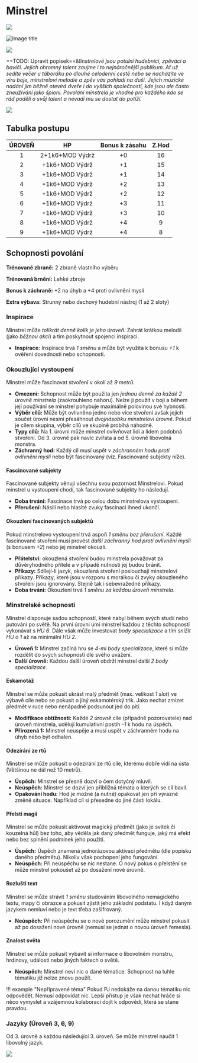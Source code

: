 # Minstrel

<img src="/assets/sep_line.png"/>

![Image title](/assets/OW/classes/Minstrel.png)

<img src="/assets/sep_line.png"/>

==TODO: Upravit popisek==*Minstrelové jsou potulní hudebníci, zpěváci a baviči. Jejich ohromný talent zaujme i to nejnáročnější publikum. Ať už sedíte večer u táboráku po dlouhé celodenní cestě nebo se nacházíte ve víru boje, minstrelovi melodie a zpěv vás pohladí na duši. Jejich múzické nadání jim běžně otevírá dveře i do vyšších společností, kde jsou ale často zneužíváni jako špioni. Povolání minstrela je vhodné pro každého kdo se rád podělí o svůj talent a nevadí mu se dostat do potíží.*

<img src="/assets/sep_line.png"/>

## Tabulka postupu

| ÚROVEŇ |       HP        | Bonus k zásahu | Z.Hod |
| :----: | :-------------: | :------------: | :---: |
|   1    | 2+1k6+MOD Výdrž |       +0       |  16   |
|   2    | +1k6+MOD Výdrž  |       +1       |  15   |
|   3    | +1k6+MOD Výdrž  |       +1       |  14   |
|   4    | +1k6+MOD Výdrž  |       +2       |  13   |
|   5    | +1k6+MOD Výdrž  |       +2       |  12   |
|   6    | +1k6+MOD Výdrž  |       +3       |  11   |
|   7    | +1k6+MOD Výdrž  |       +3       |  10   |
|   8    | +1k6+MOD Výdrž  |       +4       |   9   |
|   9    | +1k6+MOD Výdrž  |       +4       |   8   |

## Schopnosti povolání

**Trénované zbraně:** 2 zbraně vlastního výběru

**Trénovaná brnění:** Lehké zbroje

**Bonus k záchraně:** +2 na úhyb a +4 proti ovlivnění mysli

**Extra výbava:** Strunný nebo dechový hudební nástroj (1 až 2 sloty)

### Inspirace

Minstrel může *tolikrát denně kolik je jeho úroveň*. Zahrát krátkou melodii (jako *běžnou akci*) a tím poskytnout spojenci inspiraci.

- **Inspirace:** Inspirace trvá *1 směnu* a může být využita k bonusu *+1* k ověření dovednosti nebo schopnosti.

### Okouzlující vystoupení

Minstrel může fascinovat stvoření v okolí až *9 metrů*.

- **Omezení:** Schopnost může být použita jen *jednou denně za každé 2 úrovně minstrela* (zaokrouhleno nahoru). Nelze ji použít v boji a během její používání se minstrel pohybuje maximálně polovinou své hybnosti.
- **Výběr cílů:** Může být ovlivněno jedno nebo více stvoření avšak jejich součet úrovní nesmí přesáhnout *dvojnásobku minstrelovi úrovně*. Pokud je cílem skupina, výběr cílů ve skupině probíhá náhodně.
-  **Typy cílů:** Na 1. úrovni může minstrel ovlivňovat lidi a lidem podobná stvoření. Od 3. úrovně pak navíc zvířata a od 5. úrovně libovolná monstra.
- **Záchranný hod:** Každý cíl musí uspět v *záchranném hodu proti ovlivnění mysli* nebo být fascinovaný (viz. Fascinované subjekty níže).

#### Fascinované subjekty

Fascinované subjekty věnují všechnu svou pozornost Minstrelovi. Pokud minstrel u vystoupení chodí, tak fascinované subjekty ho následují.

- **Doba trvání:** Fascinace trvá po celou dobu minstrelova vystoupení.
- **Přerušení:** Násilí nebo hlasité zvuky fascinaci ihned ukončí.

#### Okouzlení fascinovaných subjektů

Pokud minstrelovo vystoupení trvá aspoň *1 směnu bez přerušení*. Každé fascinované stvoření musí provést *další záchranný hod proti ovlivnění mysli* (s bonusem *+2*) nebo jej minstrel okouzlí.

- **Přátelství:** okouzlená stvoření budou minstrela považovat za důvěryhodného přítele a v případě nutnosti jej budou bránit.
- **Příkazy:** Sdílejí-li jazyk, okouzlená stvoření poslouchají minstrelovi příkazy. Příkazy, které jsou v rozporu s morálkou či zvyky okouzleného stvoření jsou ignorovány. Stejně tak i sebevražedné příkazy.
- **Doba trvání:** Okouzlení trvá *1 směnu za každou úroveň minstrela*.

### Minstrelské schopnosti

Minstrel disponuje sadou schopností, které nabyl během svých studií nebo putování po světě. Na první úrovni umí minstrel každou z těchto schopností vykonávat s *HU 6*. Dále však může investovat *body specializace* a tím *snížit HU o 1* až na minimální *HU 2*.

- **Úroveň 1:** Minstrel začíná hru se *4-mi body specializace*, které si může rozdělit do svých schopností dle svého uvážení.
- **Další úrovně:** Každou další úroveň obdrží minstrel další *2 body specializace*.

#### Eskamotáž

Minstrel se může pokusit ukrást malý předmět (max. velikost *1 slot*) ve výbavě cíle nebo se pokusit o jiný eskamotérský trik. Jako nechat zmizet předmět v ruce nebo nenápadně podsunout jed do pití.

- **Modifikace obtížnosti:** Každé *2 úrovně* cíle (případně pozorovatele) nad úroveň minstrela, udělují kumulativní postih *-1* k hodu na úspěch.
- **Přirozená 1:** Minstrel neuspěje a musí uspět v záchranném hodu na úhyb nebo být odhalen.

#### Odezírání ze rtů

Minstrel se může pokusit o odezírání ze rtů cíle, kterému dobře vidí na ústa (Většinou ne dál než 10 metrů).

- **Úspěch:** Minstrel se přesně dozví o čem dotyčný mluvil.
- **Neúspěch:** Minstrel se dozví jen přibližná témata o kterých se cíl bavil.
- **Opakování hodu:** Hod je možné (a nutné) opakovat jen při výrazné změně situace. Například cíl si přesedne do jiné části lokálu.

#### Přelsti magii

Minstrel se může pokusit aktivovat magický předmět (jako je svitek či kouzelná hůl) bez toho, aby věděla jak daný předmět funguje, jaký má efekt nebo bez splnění podmínek jeho použití.

- **Úspěch:** Úspěch znamená jednorázovou aktivaci předmětu (dle popisku daného předmětu). Nikoliv však pochopení jeho fungování.
- **Neúspěch:** Při neúspěchu se nic nestane. O nový pokus o přelstění se může minstrel pokoušet až po dosažení nové úrovně.

#### Rozlušti text

Minstrel se může strávit *1 směnu* studováním libovolného nemagického textu, mapy či obrazce a pokusit zjistit jeho základní podstatu. I když daným jazykem nemluví nebo je text třeba zašifrovaný.

- **Neúspěch:** Při neúspěchu se o nové porozumění může minstrel pokusit až po dosažení nové úrovně (nemusí se jednat o novou úroveň řemesla).

#### Znalost světa

Minstrel se může pokusit vybavit si informace o libovolném monstru, hrdinovy, události nebo jiných faktech o světě.

- **Neúspěch:** Minstrel neví nic o dané tématice. Schopnost na tuhle tématiku již nelze znovu použít.

!!! example "Nepřipravené téma"
    Pokud PJ nedokáže na danou tématiku nic odpovědět. Nemusí odpovídat nic. Lepší přístup je však nechat hráče si něco vymyslet a vzájemnou kolaborací dojít k odpovědi, která se stane pravdou.

### Jazyky (Úroveň 3, 6, 9)

Od 3. úrovně a každou následující 3. úroveň. Se může minstrel naučit 1 libovolný jazyk.

<img src="/assets/sep_line.png"/>
